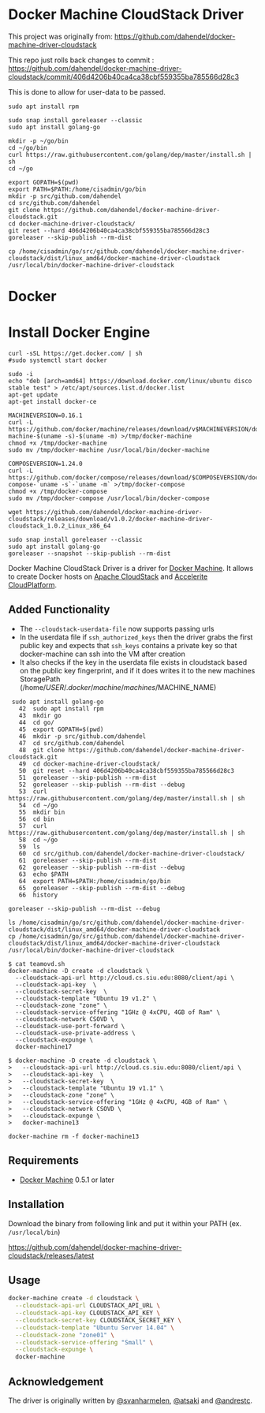 # Docker Machine CloudStack Driver

This project was originally from:
https://github.com/dahendel/docker-machine-driver-cloudstack

This repo just rolls back changes to commit :
https://github.com/dahendel/docker-machine-driver-cloudstack/commit/406d4206b40ca4ca38cbf559355ba785566d28c3

This is done to allow for user-data to be passed.

```
sudo apt install rpm
```

```
sudo snap install goreleaser --classic
sudo apt install golang-go
```

```
mkdir -p ~/go/bin
cd ~/go/bin
curl https://raw.githubusercontent.com/golang/dep/master/install.sh | sh
cd ~/go
```

```
export GOPATH=$(pwd)
export PATH=$PATH:/home/cisadmin/go/bin
mkdir -p src/github.com/dahendel
cd src/github.com/dahendel
git clone https://github.com/dahendel/docker-machine-driver-cloudstack.git
cd docker-machine-driver-cloudstack/
git reset --hard 406d4206b40ca4ca38cbf559355ba785566d28c3
goreleaser --skip-publish --rm-dist
```

```
cp /home/cisadmin/go/src/github.com/dahendel/docker-machine-driver-cloudstack/dist/linux_amd64/docker-machine-driver-cloudstack /usr/local/bin/docker-machine-driver-cloudstack
```

# Docker


# Install Docker Engine
```
curl -sSL https://get.docker.com/ | sh
#sudo systemctl start docker
```

```
sudo -i 
echo "deb [arch=amd64] https://download.docker.com/linux/ubuntu disco stable test" > /etc/apt/sources.list.d/docker.list
apt-get update
apt-get install docker-ce
```


```
MACHINEVERSION=0.16.1
curl -L https://github.com/docker/machine/releases/download/v$MACHINEVERSION/docker-machine-$(uname -s)-$(uname -m) >/tmp/docker-machine
chmod +x /tmp/docker-machine
sudo mv /tmp/docker-machine /usr/local/bin/docker-machine
```

```
COMPOSEVERSION=1.24.0
curl -L https://github.com/docker/compose/releases/download/$COMPOSEVERSION/docker-compose-`uname -s`-`uname -m` >/tmp/docker-compose
chmod +x /tmp/docker-compose
sudo mv /tmp/docker-compose /usr/local/bin/docker-compose
```


```
wget https://github.com/dahendel/docker-machine-driver-cloudstack/releases/download/v1.0.2/docker-machine-driver-cloudstack_1.0.2_Linux_x86_64
```

```
sudo snap install goreleaser --classic
sudo apt install golang-go
goreleaser --snapshot --skip-publish --rm-dist
```

Docker Machine CloudStack Driver is a driver for [Docker Machine](https://docs.docker.com/machine/).
It allows to create Docker hosts on [Apache CloudStack](https://cloudstack.apache.org/) and
[Accelerite CloudPlatform](http://cloudplatform.accelerite.com/).

## Added Functionality
- The `--cloudstack-userdata-file` now supports passing urls
- In the userdata file if `ssh_authorized_keys` then the driver grabs the first public key and expects that `ssh_keys`
contains a private key so that docker-machine can ssh into the VM after creation
- It also checks if the key in the userdata file exists in cloudstack based on the public key fingerprint, and if it does writes it to the new
machines StoragePath (/home/$USER/.docker/machine/machines/$MACHINE_NAME)


```
 sudo apt install golang-go
   42  sudo apt install rpm
   43  mkdir go
   44  cd go/
   45  export GOPATH=$(pwd)
   46  mkdir -p src/github.com/dahendel
   47  cd src/github.com/dahendel
   48  git clone https://github.com/dahendel/docker-machine-driver-cloudstack.git
   49  cd docker-machine-driver-cloudstack/
   50  git reset --hard 406d4206b40ca4ca38cbf559355ba785566d28c3
   51  goreleaser --skip-publish --rm-dist
   52  goreleaser --skip-publish --rm-dist --debug
   53  curl https://raw.githubusercontent.com/golang/dep/master/install.sh | sh
   54  cd ~/go
   55  mkdir bin
   56  cd bin
   57  curl https://raw.githubusercontent.com/golang/dep/master/install.sh | sh
   58  cd ~/go
   59  ls
   60  cd src/github.com/dahendel/docker-machine-driver-cloudstack/
   61  goreleaser --skip-publish --rm-dist
   62  goreleaser --skip-publish --rm-dist --debug
   63  echo $PATH
   64  export PATH=$PATH:/home/cisadmin/go/bin
   65  goreleaser --skip-publish --rm-dist --debug
   66  history 

goreleaser --skip-publish --rm-dist --debug
```


```
ls /home/cisadmin/go/src/github.com/dahendel/docker-machine-driver-cloudstack/dist/linux_amd64/docker-machine-driver-cloudstack 
cp /home/cisadmin/go/src/github.com/dahendel/docker-machine-driver-cloudstack/dist/linux_amd64/docker-machine-driver-cloudstack /usr/local/bin/docker-machine-driver-cloudstack
```

```
$ cat teamovd.sh 
docker-machine -D create -d cloudstack \
  --cloudstack-api-url http://cloud.cs.siu.edu:8080/client/api \
  --cloudstack-api-key  \
  --cloudstack-secret-key  \
  --cloudstack-template "Ubuntu 19 v1.2" \
  --cloudstack-zone "zone" \
  --cloudstack-service-offering "1GHz @ 4xCPU, 4GB of Ram" \
  --cloudstack-network CSOVD \
  --cloudstack-use-port-forward \
  --cloudstack-use-private-address \
  --cloudstack-expunge \
  docker-machine17

```











```
$ docker-machine -D create -d cloudstack \
>   --cloudstack-api-url http://cloud.cs.siu.edu:8080/client/api \
>   --cloudstack-api-key  \
>   --cloudstack-secret-key  \
>   --cloudstack-template "Ubuntu 19 v1.1" \
>   --cloudstack-zone "zone" \
>   --cloudstack-service-offering "1GHz @ 4xCPU, 4GB of Ram" \
>   --cloudstack-network CSOVD \
>   --cloudstack-expunge \
>   docker-machine13
```


```
docker-machine rm -f docker-machine13
```


## Requirements

* [Docker Machine](https://docs.docker.com/machine/) 0.5.1 or later

## Installation

Download the binary from following link and put it within your PATH (ex. `/usr/local/bin`)

https://github.com/dahendel/docker-machine-driver-cloudstack/releases/latest

## Usage

```bash
docker-machine create -d cloudstack \
  --cloudstack-api-url CLOUDSTACK_API_URL \
  --cloudstack-api-key CLOUDSTACK_API_KEY \
  --cloudstack-secret-key CLOUDSTACK_SECRET_KEY \
  --cloudstack-template "Ubuntu Server 14.04" \
  --cloudstack-zone "zone01" \
  --cloudstack-service-offering "Small" \
  --cloudstack-expunge \
  docker-machine
```

## Acknowledgement

The driver is originally written by [@svanharmelen](https://github.com/svanharmelen), [@atsaki](https://github.com/atsaki) and [@andrestc](https://github.com/andrestc).


